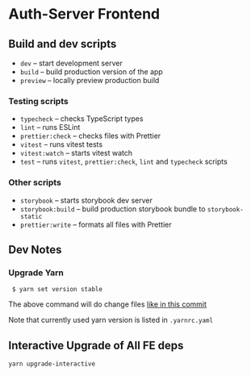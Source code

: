 # Auth-Server Frontend

## Build and dev scripts

- `dev` – start development server
- `build` – build production version of the app
- `preview` – locally preview production build

### Testing scripts

- `typecheck` – checks TypeScript types
- `lint` – runs ESLint
- `prettier:check` – checks files with Prettier
- `vitest` – runs vitest tests
- `vitest:watch` – starts vitest watch
- `test` – runs `vitest`, `prettier:check`, `lint` and `typecheck` scripts

### Other scripts

- `storybook` – starts storybook dev server
- `storybook:build` – build production storybook bundle to `storybook-static`
- `prettier:write` – formats all files with Prettier



## Dev Notes

### Upgrade Yarn

```
 $ yarn set version stable
```

The above command will do change files [like in this commit](https://github.com/papermerge/auth-server/pull/53/commits/e33332588e6ae9ba737ae821a8a43f72b614e9b6)

Note that currently used yarn version is listed in `.yarnrc.yaml`


## Interactive Upgrade of All FE deps

```
yarn upgrade-interactive
```
